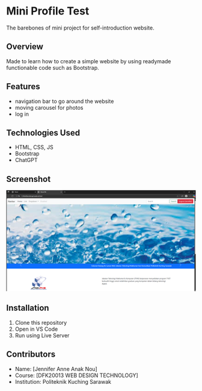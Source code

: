 # Mini Profile Test
The barebones of mini project for self-introduction website.

## Overview
Made to learn how to create a simple website by using readymade functionable code such as Bootstrap.

## Features
- navigation bar to go around the website
- moving carousel for photos
- log in 

## Technologies Used
- HTML, CSS, JS
- Bootstrap
- ChatGPT

## Screenshot
![screenshot](images/ss.png)

## Installation
1. Clone this repository
2. Open in VS Code
3. Run using Live Server

## Contributors
- Name: [Jennifer Anne Anak Nou]
- Course: [DFK20013 WEB DESIGN TECHNOLOGY]
- Institution: Politeknik Kuching Sarawak
